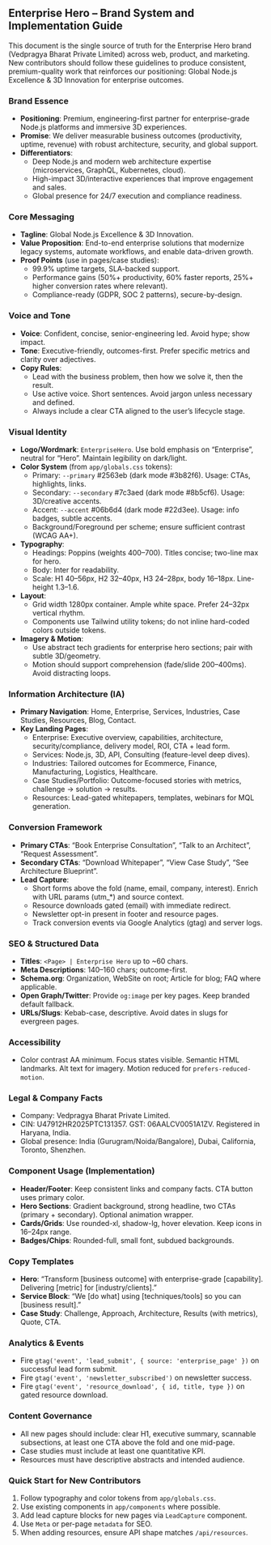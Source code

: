 ## Enterprise Hero – Brand System and Implementation Guide

This document is the single source of truth for the Enterprise Hero brand (Vedpragya Bharat Private Limited) across web, product, and marketing. New contributors should follow these guidelines to produce consistent, premium-quality work that reinforces our positioning: Global Node.js Excellence & 3D Innovation for enterprise outcomes.

### Brand Essence
- **Positioning**: Premium, engineering-first partner for enterprise-grade Node.js platforms and immersive 3D experiences.
- **Promise**: We deliver measurable business outcomes (productivity, uptime, revenue) with robust architecture, security, and global support.
- **Differentiators**:
  - Deep Node.js and modern web architecture expertise (microservices, GraphQL, Kubernetes, cloud).
  - High-impact 3D/interactive experiences that improve engagement and sales.
  - Global presence for 24/7 execution and compliance readiness.

### Core Messaging
- **Tagline**: Global Node.js Excellence & 3D Innovation.
- **Value Proposition**: End-to-end enterprise solutions that modernize legacy systems, automate workflows, and enable data-driven growth.
- **Proof Points** (use in pages/case studies):
  - 99.9% uptime targets, SLA-backed support.
  - Performance gains (50%+ productivity, 60% faster reports, 25%+ higher conversion rates where relevant).
  - Compliance-ready (GDPR, SOC 2 patterns), secure-by-design.

### Voice and Tone
- **Voice**: Confident, concise, senior-engineering led. Avoid hype; show impact.
- **Tone**: Executive-friendly, outcomes-first. Prefer specific metrics and clarity over adjectives.
- **Copy Rules**:
  - Lead with the business problem, then how we solve it, then the result.
  - Use active voice. Short sentences. Avoid jargon unless necessary and defined.
  - Always include a clear CTA aligned to the user’s lifecycle stage.

### Visual Identity
- **Logo/Wordmark**: `EnterpriseHero`. Use bold emphasis on “Enterprise”, neutral for “Hero”. Maintain legibility on dark/light.
- **Color System** (from `app/globals.css` tokens):
  - Primary: `--primary` #2563eb (dark mode #3b82f6). Usage: CTAs, highlights, links.
  - Secondary: `--secondary` #7c3aed (dark mode #8b5cf6). Usage: 3D/creative accents.
  - Accent: `--accent` #06b6d4 (dark mode #22d3ee). Usage: info badges, subtle accents.
  - Background/Foreground per scheme; ensure sufficient contrast (WCAG AA+).
- **Typography**:
  - Headings: Poppins (weights 400–700). Titles concise; two-line max for hero.
  - Body: Inter for readability.
  - Scale: H1 40–56px, H2 32–40px, H3 24–28px, body 16–18px. Line-height 1.3–1.6.
- **Layout**:
  - Grid width 1280px container. Ample white space. Prefer 24–32px vertical rhythm.
  - Components use Tailwind utility tokens; do not inline hard-coded colors outside tokens.
- **Imagery & Motion**:
  - Use abstract tech gradients for enterprise hero sections; pair with subtle 3D/geometry.
  - Motion should support comprehension (fade/slide 200–400ms). Avoid distracting loops.

### Information Architecture (IA)
- **Primary Navigation**: Home, Enterprise, Services, Industries, Case Studies, Resources, Blog, Contact.
- **Key Landing Pages**:
  - Enterprise: Executive overview, capabilities, architecture, security/compliance, delivery model, ROI, CTA + lead form.
  - Services: Node.js, 3D, API, Consulting (feature-level deep dives).
  - Industries: Tailored outcomes for Ecommerce, Finance, Manufacturing, Logistics, Healthcare.
  - Case Studies/Portfolio: Outcome-focused stories with metrics, challenge → solution → results.
  - Resources: Lead-gated whitepapers, templates, webinars for MQL generation.

### Conversion Framework
- **Primary CTAs**: “Book Enterprise Consultation”, “Talk to an Architect”, “Request Assessment”.
- **Secondary CTAs**: “Download Whitepaper”, “View Case Study”, “See Architecture Blueprint”.
- **Lead Capture**:
  - Short forms above the fold (name, email, company, interest). Enrich with URL params (utm_*) and source context.
  - Resource downloads gated (email) with immediate redirect.
  - Newsletter opt-in present in footer and resource pages.
  - Track conversion events via Google Analytics (gtag) and server logs.

### SEO & Structured Data
- **Titles**: `<Page> | Enterprise Hero` up to ~60 chars.
- **Meta Descriptions**: 140–160 chars; outcome-first.
- **Schema.org**: Organization, WebSite on root; Article for blog; FAQ where applicable.
- **Open Graph/Twitter**: Provide `og:image` per key pages. Keep branded default fallback.
- **URLs/Slugs**: Kebab-case, descriptive. Avoid dates in slugs for evergreen pages.

### Accessibility
- Color contrast AA minimum. Focus states visible. Semantic HTML landmarks. Alt text for imagery. Motion reduced for `prefers-reduced-motion`.

### Legal & Company Facts
- Company: Vedpragya Bharat Private Limited.
- CIN: U47912HR2025PTC131357. GST: 06AALCV0051A1ZV. Registered in Haryana, India.
- Global presence: India (Gurugram/Noida/Bangalore), Dubai, California, Toronto, Shenzhen.

### Component Usage (Implementation)
- **Header/Footer**: Keep consistent links and company facts. CTA button uses primary color.
- **Hero Sections**: Gradient background, strong headline, two CTAs (primary + secondary). Optional animation wrapper.
- **Cards/Grids**: Use rounded-xl, shadow-lg, hover elevation. Keep icons in 16–24px range.
- **Badges/Chips**: Rounded-full, small font, subdued backgrounds.

### Copy Templates
- **Hero**: “Transform [business outcome] with enterprise-grade [capability]. Delivering [metric] for [industry/clients].”
- **Service Block**: “We [do what] using [techniques/tools] so you can [business result].”
- **Case Study**: Challenge, Approach, Architecture, Results (with metrics), Quote, CTA.

### Analytics & Events
- Fire `gtag('event', 'lead_submit', { source: 'enterprise_page' })` on successful lead form submit.
- Fire `gtag('event', 'newsletter_subscribed')` on newsletter success.
- Fire `gtag('event', 'resource_download', { id, title, type })` on gated resource download.

### Content Governance
- All new pages should include: clear H1, executive summary, scannable subsections, at least one CTA above the fold and one mid-page.
- Case studies must include at least one quantitative KPI.
- Resources must have descriptive abstracts and intended audience.

### Quick Start for New Contributors
1) Follow typography and color tokens from `app/globals.css`.
2) Use existing components in `app/components` where possible.
3) Add lead capture blocks for new pages via `LeadCapture` component.
4) Use `Meta` or per-page `metadata` for SEO.
5) When adding resources, ensure API shape matches `/api/resources`.

